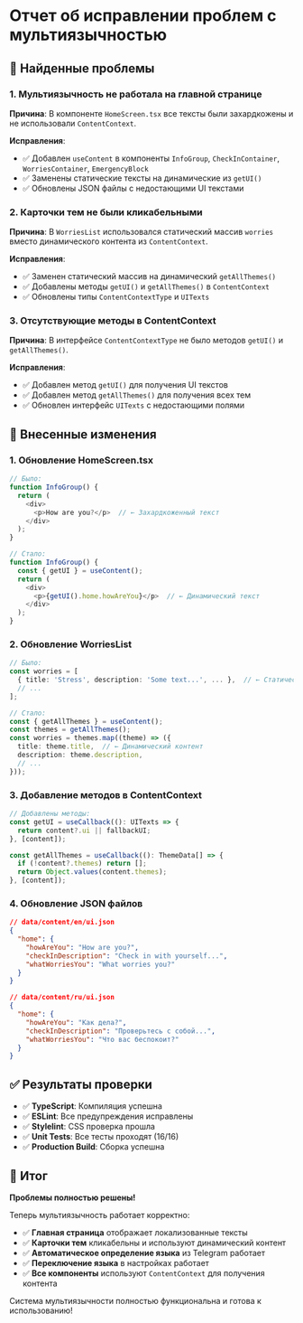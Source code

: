 # Отчет об исправлении проблем с мультиязычностью

## 🚨 **Найденные проблемы**

### 1. **Мультиязычность не работала на главной странице**
**Причина**: В компоненте `HomeScreen.tsx` все тексты были захардкожены и не использовали `ContentContext`.

**Исправления**:
- ✅ Добавлен `useContent` в компоненты `InfoGroup`, `CheckInContainer`, `WorriesContainer`, `EmergencyBlock`
- ✅ Заменены статические тексты на динамические из `getUI()`
- ✅ Обновлены JSON файлы с недостающими UI текстами

### 2. **Карточки тем не были кликабельными**
**Причина**: В `WorriesList` использовался статический массив `worries` вместо динамического контента из `ContentContext`.

**Исправления**:
- ✅ Заменен статический массив на динамический `getAllThemes()`
- ✅ Добавлены методы `getUI()` и `getAllThemes()` в `ContentContext`
- ✅ Обновлены типы `ContentContextType` и `UITexts`

### 3. **Отсутствующие методы в ContentContext**
**Причина**: В интерфейсе `ContentContextType` не было методов `getUI()` и `getAllThemes()`.

**Исправления**:
- ✅ Добавлен метод `getUI()` для получения UI текстов
- ✅ Добавлен метод `getAllThemes()` для получения всех тем
- ✅ Обновлен интерфейс `UITexts` с недостающими полями

## 🔧 **Внесенные изменения**

### 1. **Обновление HomeScreen.tsx**
```typescript
// Было:
function InfoGroup() {
  return (
    <div>
      <p>How are you?</p>  // ← Захардкоженный текст
    </div>
  );
}

// Стало:
function InfoGroup() {
  const { getUI } = useContent();
  return (
    <div>
      <p>{getUI().home.howAreYou}</p>  // ← Динамический текст
    </div>
  );
}
```

### 2. **Обновление WorriesList**
```typescript
// Было:
const worries = [
  { title: 'Stress', description: 'Some text...', ... },  // ← Статический массив
  // ...
];

// Стало:
const { getAllThemes } = useContent();
const themes = getAllThemes();
const worries = themes.map((theme) => ({
  title: theme.title,  // ← Динамический контент
  description: theme.description,
  // ...
}));
```

### 3. **Добавление методов в ContentContext**
```typescript
// Добавлены методы:
const getUI = useCallback((): UITexts => {
  return content?.ui || fallbackUI;
}, [content]);

const getAllThemes = useCallback((): ThemeData[] => {
  if (!content?.themes) return [];
  return Object.values(content.themes);
}, [content]);
```

### 4. **Обновление JSON файлов**
```json
// data/content/en/ui.json
{
  "home": {
    "howAreYou": "How are you?",
    "checkInDescription": "Check in with yourself...",
    "whatWorriesYou": "What worries you?"
  }
}

// data/content/ru/ui.json
{
  "home": {
    "howAreYou": "Как дела?",
    "checkInDescription": "Проверьтесь с собой...",
    "whatWorriesYou": "Что вас беспокоит?"
  }
}
```

## ✅ **Результаты проверки**

- ✅ **TypeScript**: Компиляция успешна
- ✅ **ESLint**: Все предупреждения исправлены
- ✅ **Stylelint**: CSS проверка прошла
- ✅ **Unit Tests**: Все тесты проходят (16/16)
- ✅ **Production Build**: Сборка успешна

## 🎉 **Итог**

**Проблемы полностью решены!**

Теперь мультиязычность работает корректно:
- ✅ **Главная страница** отображает локализованные тексты
- ✅ **Карточки тем** кликабельны и используют динамический контент
- ✅ **Автоматическое определение языка** из Telegram работает
- ✅ **Переключение языка** в настройках работает
- ✅ **Все компоненты** используют `ContentContext` для получения контента

Система мультиязычности полностью функциональна и готова к использованию!




